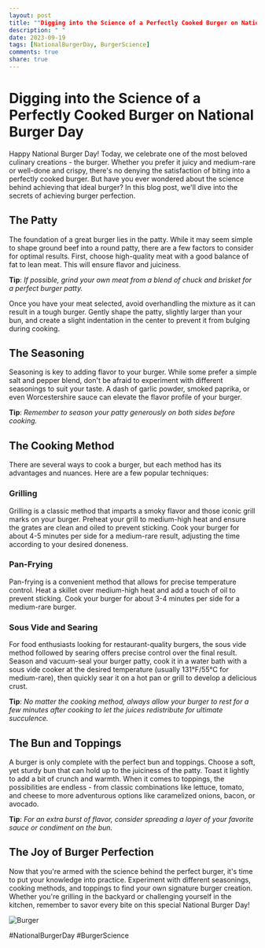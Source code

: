```yaml
---
layout: post
title: ""Digging into the Science of a Perfectly Cooked Burger on National Burger Day""
description: " "
date: 2023-09-19
tags: [NationalBurgerDay, BurgerScience]
comments: true
share: true
---
```


# Digging into the Science of a Perfectly Cooked Burger on National Burger Day

Happy National Burger Day! Today, we celebrate one of the most beloved culinary creations - the burger. Whether you prefer it juicy and medium-rare or well-done and crispy, there's no denying the satisfaction of biting into a perfectly cooked burger. But have you ever wondered about the science behind achieving that ideal burger? In this blog post, we'll dive into the secrets of achieving burger perfection.

## The Patty

The foundation of a great burger lies in the patty. While it may seem simple to shape ground beef into a round patty, there are a few factors to consider for optimal results. First, choose high-quality meat with a good balance of fat to lean meat. This will ensure flavor and juiciness. 

**Tip**: *If possible, grind your own meat from a blend of chuck and brisket for a perfect burger patty.*

Once you have your meat selected, avoid overhandling the mixture as it can result in a tough burger. Gently shape the patty, slightly larger than your bun, and create a slight indentation in the center to prevent it from bulging during cooking.

## The Seasoning

Seasoning is key to adding flavor to your burger. While some prefer a simple salt and pepper blend, don't be afraid to experiment with different seasonings to suit your taste. A dash of garlic powder, smoked paprika, or even Worcestershire sauce can elevate the flavor profile of your burger.

**Tip**: *Remember to season your patty generously on both sides before cooking.*

## The Cooking Method

There are several ways to cook a burger, but each method has its advantages and nuances. Here are a few popular techniques:

### Grilling

Grilling is a classic method that imparts a smoky flavor and those iconic grill marks on your burger. Preheat your grill to medium-high heat and ensure the grates are clean and oiled to prevent sticking. Cook your burger for about 4-5 minutes per side for a medium-rare result, adjusting the time according to your desired doneness.

### Pan-Frying

Pan-frying is a convenient method that allows for precise temperature control. Heat a skillet over medium-high heat and add a touch of oil to prevent sticking. Cook your burger for about 3-4 minutes per side for a medium-rare burger.

### Sous Vide and Searing

For food enthusiasts looking for restaurant-quality burgers, the sous vide method followed by searing offers precise control over the final result. Season and vacuum-seal your burger patty, cook it in a water bath with a sous vide cooker at the desired temperature (usually 131°F/55°C for medium-rare), then quickly sear it on a hot pan or grill to develop a delicious crust.

**Tip**: *No matter the cooking method, always allow your burger to rest for a few minutes after cooking to let the juices redistribute for ultimate succulence.*

## The Bun and Toppings

A burger is only complete with the perfect bun and toppings. Choose a soft, yet sturdy bun that can hold up to the juiciness of the patty. Toast it lightly to add a bit of crunch and warmth. When it comes to toppings, the possibilities are endless - from classic combinations like lettuce, tomato, and cheese to more adventurous options like caramelized onions, bacon, or avocado.

**Tip**: *For an extra burst of flavor, consider spreading a layer of your favorite sauce or condiment on the bun.*

## The Joy of Burger Perfection

Now that you're armed with the science behind the perfect burger, it's time to put your knowledge into practice. Experiment with different seasonings, cooking methods, and toppings to find your own signature burger creation. Whether you're grilling in the backyard or challenging yourself in the kitchen, remember to savor every bite on this special National Burger Day!

![Burger](https://source.unsplash.com/1600x900/?burger)

#NationalBurgerDay #BurgerScience